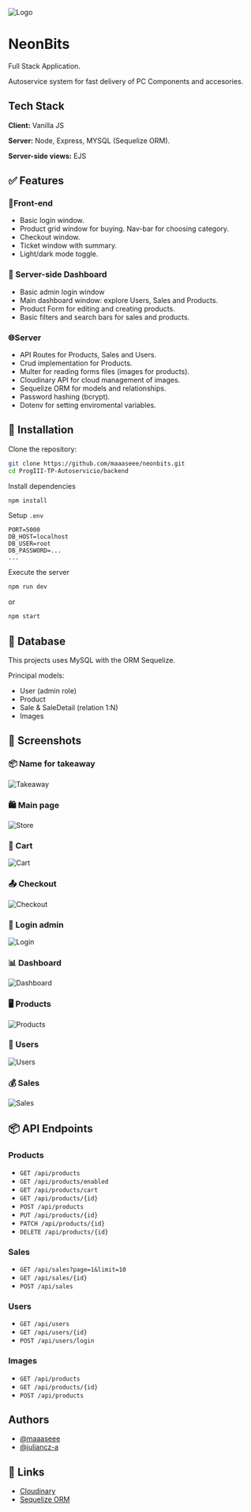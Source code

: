 ![Logo](https://res.cloudinary.com/dlapbwezd/image/upload/v1751597821/Exo_2-removebg-preview_kl8cm8.png)

# NeonBits

Full Stack Application.

Autoservice system for fast delivery of PC Components and accesories.

## Tech Stack

**Client:** Vanilla JS

**Server:** Node, Express, MYSQL (Sequelize ORM).

**Server-side views:** EJS

## ✅ Features

### 📱Front-end
- Basic login window.
- Product grid window for buying. Nav-bar for choosing category.
- Checkout window.
- Ticket window with summary.
- Light/dark mode toggle.

### 🧩 Server-side Dashboard
- Basic admin login window
- Main dashboard window: explore Users, Sales and Products.
- Product Form for editing and creating products.
- Basic filters and search bars for sales and products.

### 🌐Server
- API Routes for Products, Sales and Users.
- Crud implementation for Products.
- Multer for reading forms files (images for products).
- Cloudinary API for cloud management of images.
- Sequelize ORM for models and relationships.
- Password hashing (bcrypt).
- Dotenv for setting enviromental variables.

## 🚀 Installation

Clone the repository:

```bash
git clone https://github.com/maaaseee/neonbits.git
cd ProgIII-TP-Autoservicio/backend
```

Install dependencies
```bash
npm install
```
Setup `.env`

```env
PORT=5000
DB_HOST=localhost
DB_USER=root
DB_PASSWORD=...
...
```

Execute the server
```bash
npm run dev
```
or
```bash
npm start
```

## 🌱 Database

This projects uses MySQL with the ORM Sequelize.

Principal models:

- User (admin role)
- Product
- Sale & SaleDetail (relation 1:N)
- Images

## 📸 Screenshots

### 📦 Name for takeaway

![Takeaway](https://res.cloudinary.com/dlapbwezd/image/upload/v1751598282/Screenshot_5_natmtg.png)

### 🛍 Main page

![Store](https://res.cloudinary.com/dlapbwezd/image/upload/v1751597959/Screenshot_1_ssuhlw.png)

### 🛒 Cart

![Cart](https://res.cloudinary.com/dlapbwezd/image/upload/v1751598286/Screenshot_3_lvpa9y.png)

### 📤 Checkout

![Checkout](https://res.cloudinary.com/dlapbwezd/image/upload/v1751598287/Screenshot_4_rzdcek.png)

### 🔐 Login admin

![Login](https://res.cloudinary.com/dlapbwezd/image/upload/v1751598282/Screenshot_6_vnbkmz.png)

### 📊 Dashboard

![Dashboard](https://res.cloudinary.com/dlapbwezd/image/upload/v1751598283/Screenshot_7_iqsuhb.png)

### 🖥 Products

![Products](https://res.cloudinary.com/dlapbwezd/image/upload/v1751598283/Screenshot_9_rm9v6h.png)

### 🧑 Users

![Users](https://res.cloudinary.com/dlapbwezd/image/upload/v1751598285/Screenshot_10_buudyp.png)

### 💰 Sales

![Sales](https://res.cloudinary.com/dlapbwezd/image/upload/v1751598283/Screenshot_8_hgvcwu.png)

## 📦 API Endpoints

### Products
- `GET /api/products`
- `GET /api/products/enabled`
- `GET /api/products/cart`
- `GET /api/products/{id}`
- `POST /api/products`
- `PUT /api/products/{id}`
- `PATCH /api/products/{id}`
- `DELETE /api/products/{id}`

### Sales
- `GET /api/sales?page=1&limit=10`
- `GET /api/sales/{id}`
- `POST /api/sales`

### Users
- `GET /api/users`
- `GET /api/users/{id}`
- `POST /api/users/login`

### Images

- `GET /api/products`
- `GET /api/products/{id}`
- `POST /api/products`

## Authors

- [@maaaseee](https://www.github.com/maaaseee)
- [@juliancz-a](https://www.github.com/juliancz-a)

## 🔗 Links

- [Cloudinary](https://cloudinary.com/)
- [Sequelize ORM](https://sequelize.org/)

